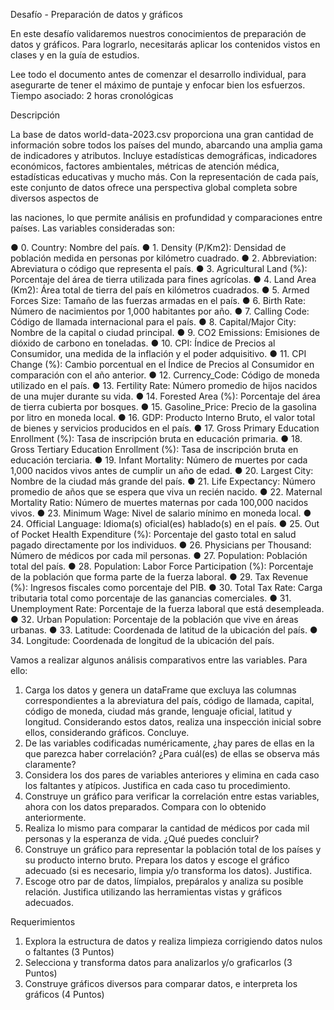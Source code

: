Desafío - Preparación de datos y gráficos

En este desafío validaremos nuestros conocimientos de preparación de datos y gráficos.
Para lograrlo, necesitarás aplicar los contenidos vistos en clases y en la guía de estudios.

Lee todo el documento antes de comenzar el desarrollo individual, para asegurarte de tener
el máximo de puntaje y enfocar bien los esfuerzos.
Tiempo asociado: 2 horas cronológicas

Descripción

La base de datos world-data-2023.csv proporciona una gran cantidad de información sobre
todos los países del mundo, abarcando una amplia gama de indicadores y atributos. Incluye
estadísticas demográficas, indicadores económicos, factores ambientales, métricas de
atención médica, estadísticas educativas y mucho más. Con la representación de cada país,
este conjunto de datos ofrece una perspectiva global completa sobre diversos aspectos de

las naciones, lo que permite análisis en profundidad y comparaciones entre países. Las
variables consideradas son:

● 0. Country: Nombre del país.
● 1. Density (P/Km2): Densidad de población medida en personas por kilómetro
cuadrado.
● 2. Abbreviation: Abreviatura o código que representa el país.
● 3. Agricultural Land (%): Porcentaje del área de tierra utilizada para fines agrícolas.
● 4. Land Area (Km2): Área total de tierra del país en kilómetros cuadrados.
● 5. Armed Forces Size: Tamaño de las fuerzas armadas en el país.
● 6. Birth Rate: Número de nacimientos por 1,000 habitantes por año.
● 7. Calling Code: Código de llamada internacional para el país.
● 8. Capital/Major City: Nombre de la capital o ciudad principal.
● 9. CO2 Emissions: Emisiones de dióxido de carbono en toneladas.
● 10. CPI: Índice de Precios al Consumidor, una medida de la inflación y el poder
adquisitivo.
● 11. CPI Change (%): Cambio porcentual en el Índice de Precios al Consumidor en
comparación con el año anterior.
● 12. Currency_Code: Código de moneda utilizado en el país.
● 13. Fertility Rate: Número promedio de hijos nacidos de una mujer durante su vida.
● 14. Forested Area (%): Porcentaje del área de tierra cubierta por bosques.
● 15. Gasoline_Price: Precio de la gasolina por litro en moneda local.
● 16. GDP: Producto Interno Bruto, el valor total de bienes y servicios producidos en el
país.
● 17. Gross Primary Education Enrollment (%): Tasa de inscripción bruta en educación
primaria.
● 18. Gross Tertiary Education Enrollment (%): Tasa de inscripción bruta en educación
terciaria.
● 19. Infant Mortality: Número de muertes por cada 1,000 nacidos vivos antes de
cumplir un año de edad.
● 20. Largest City: Nombre de la ciudad más grande del país.
● 21. Life Expectancy: Número promedio de años que se espera que viva un recién
nacido.
● 22. Maternal Mortality Ratio: Número de muertes maternas por cada 100,000
nacidos vivos.
● 23. Minimum Wage: Nivel de salario mínimo en moneda local.
● 24. Official Language: Idioma(s) oficial(es) hablado(s) en el país.
● 25. Out of Pocket Health Expenditure (%): Porcentaje del gasto total en salud
pagado directamente por los individuos.
● 26. Physicians per Thousand: Número de médicos por cada mil personas.
● 27. Population: Población total del país.
● 28. Population: Labor Force Participation (%): Porcentaje de la población que forma
parte de la fuerza laboral.
● 29. Tax Revenue (%): Ingresos fiscales como porcentaje del PIB.
● 30. Total Tax Rate: Carga tributaria total como porcentaje de las ganancias
comerciales.
● 31. Unemployment Rate: Porcentaje de la fuerza laboral que está desempleada.
● 32. Urban Population: Porcentaje de la población que vive en áreas urbanas.
● 33. Latitude: Coordenada de latitud de la ubicación del país.
● 34. Longitude: Coordenada de longitud de la ubicación del país.

Vamos a realizar algunos análisis comparativos entre las variables. Para ello:

1. Carga los datos y genera un dataFrame que excluya las columnas correspondientes
a la abreviatura del país, código de llamada, capital, código de moneda, ciudad más
grande, lenguaje oficial, latitud y longitud. Considerando estos datos, realiza una
inspección inicial sobre ellos, considerando gráficos. Concluye.
2. De las variables codificadas numéricamente, ¿hay pares de ellas en la que parezca
haber correlación? ¿Para cuál(es) de ellas se observa más claramente?
3. Considera los dos pares de variables anteriores y elimina en cada caso los faltantes
y atípicos. Justifica en cada caso tu procedimiento.
4. Construye un gráfico para verificar la correlación entre estas variables, ahora con los
datos preparados. Compara con lo obtenido anteriormente.
5. Realiza lo mismo para comparar la cantidad de médicos por cada mil personas y la
esperanza de vida. ¿Qué puedes concluir?
6. Construye un gráfico para representar la población total de los países y su producto
interno bruto. Prepara los datos y escoge el gráfico adecuado (si es necesario, limpia
y/o transforma los datos). Justifica.
7. Escoge otro par de datos, límpialos, prepáralos y analiza su posible relación. Justifica
utilizando las herramientas vistas y gráficos adecuados.

Requerimientos
1. Explora la estructura de datos y realiza limpieza corrigiendo datos nulos o faltantes
(3 Puntos)
2. Selecciona y transforma datos para analizarlos y/o graficarlos (3 Puntos)
3. Construye gráficos diversos para comparar datos, e interpreta los gráficos (4 Puntos)